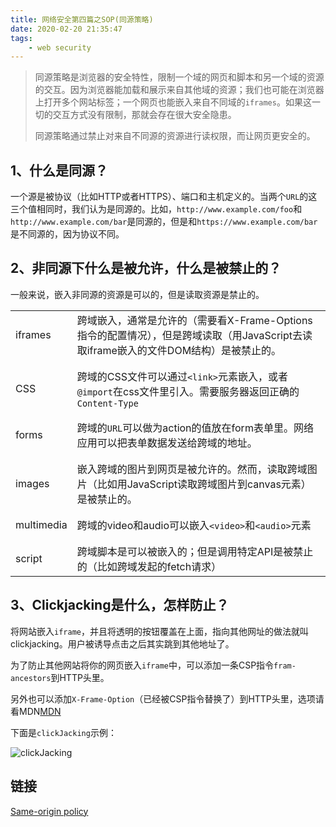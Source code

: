 ```yaml
---
title: 网络安全第四篇之SOP(同源策略)
date: 2020-02-20 21:35:47
tags:
    - web security
---
```



> 同源策略是浏览器的安全特性，限制一个域的网页和脚本和另一个域的资源的交互。因为浏览器能加载和展示来自其他域的资源；我们也可能在浏览器上打开多个网站标签；一个网页也能嵌入来自不同域的`iframes`。如果这一切的交互方式没有限制，那就会存在很大安全隐患。
>
> 同源策略通过禁止对来自不同源的资源进行读权限，而让网页更安全的。

## 1、什么是同源？

一个源是被协议（比如HTTP或者HTTPS）、端口和主机定义的。当两个`URL`的这三个值相同时，我们认为是同源的。比如，`http://www.example.com/foo`和`http://www.example.com/bar`是同源的，但是和`https://www.example.com/bar`是不同源的，因为协议不同。


## 2、非同源下什么是被允许，什么是被禁止的？

一般来说，嵌入非同源的资源是可以的，但是读取资源是禁止的。


|     |   |
|  ----  | ----  |
| iframes  | 跨域嵌入，通常是允许的（需要看X-Frame-Options指令的配置情况），但是跨域读取（用JavaScript去读取iframe嵌入的文件DOM结构）是被禁止的。 |
|||
|||
| CSS  | 跨域的CSS文件可以通过`<link>`元素嵌入，或者`@import`在css文件里引入。需要服务器返回正确的`Content-Type` |
|||
|||
| forms  | 跨域的`URL`可以做为action的值放在form表单里。网络应用可以把表单数据发送给跨域的地址。 |
|||
|||
| images | 嵌入跨域的图片到网页是被允许的。然而，读取跨域图片（比如用JavaScript读取跨域图片到canvas元素）是被禁止的。 |
|||
|||
| multimedia   | 跨域的video和audio可以嵌入`<video>`和`<audio>`元素 |
|||
|||
| script | 跨域脚本是可以被嵌入的；但是调用特定API是被禁止的（比如跨域发起的fetch请求） |


## 3、Clickjacking是什么，怎样防止？

将网站嵌入`iframe`，并且将透明的按钮覆盖在上面，指向其他网址的做法就叫 clickjacking。用户被诱导点击之后其实跳到其他地址了。

为了防止其他网站将你的网页嵌入`iframe`中，可以添加一条CSP指令`fram-ancestors`到HTTP头里。

另外也可以添加`X-Frame-Option`（已经被CSP指令替换了）到HTTP头里，选项请看MDN[MDN](https://developer.mozilla.org/en-US/docs/Web/HTTP/Headers/X-Frame-Options)

下面是`clickJacking`示例：

![clickJacking](https://web.dev/same-origin-policy/clickjacking.png)

## 链接

[Same-origin policy](https://web.dev/same-origin-policy/)